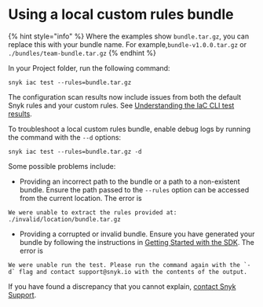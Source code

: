 # Using a local custom rules bundle

{% hint style="info" %}
Where the examples show `bundle.tar.gz`, you can replace this with your bundle name. For example,`bundle-v1.0.0.tar.gz` or `./bundles/team-bundle.tar.gz`
{% endhint %}

In your Project folder, run the following command:

```
snyk iac test --rules=bundle.tar.gz
```

The configuration scan results now include issues from both the default Snyk rules and your custom rules. See [Understanding the IaC CLI test results](../../../../scan-cloud-configurations/snyk-infrastructure-as-code/snyk-cli-for-infrastructure-as-code/understanding-the-cli-test-output/).

To troubleshoot a local custom rules bundle, enable debug logs by running the command with the `--d` options:

```
snyk iac test --rules=bundle.tar.gz -d
```

Some possible problems include:

* Providing an incorrect path to the bundle or a path to a non-existent bundle. Ensure the path passed to the `--rules` option can be accessed from the current location. The error is

```
We were unable to extract the rules provided at: ./invalid/location/bundle.tar.gz
```

* Providing a corrupted or invalid bundle. Ensure you have generated your bundle by following the instructions in [Getting Started with the SDK](../writing-rules-using-the-sdk/). The error is

```
We were unable run the test. Please run the command again with the `-d` flag and contact support@snyk.io with the contents of the output.
```

If you have found a discrepancy that you cannot explain, [contact Snyk Support](https://support.snyk.io/hc/en-us/requests/new).
